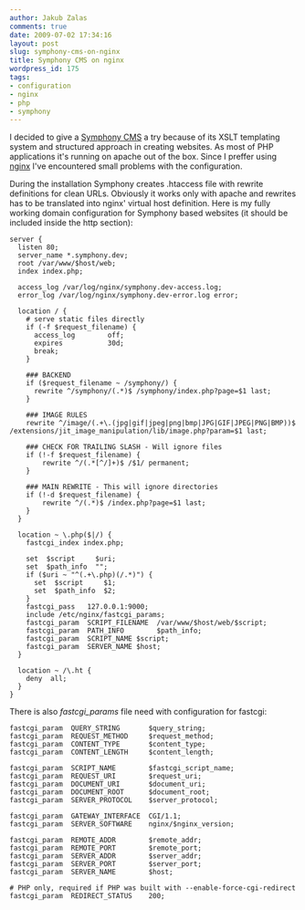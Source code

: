 ```yaml
---
author: Jakub Zalas
comments: true
date: 2009-07-02 17:34:16
layout: post
slug: symphony-cms-on-nginx
title: Symphony CMS on nginx
wordpress_id: 175
tags:
- configuration
- nginx
- php
- symphony
---
```


I decided to give a [Symphony CMS](http://symphony-cms.com/) a try because of its XSLT templating system and structured approach in creating websites. As most of PHP applications it's running on apache out of the box. Since I preffer using [nginx](http://nginx.net/) I've encountered small problems with the configuration.

During the installation Symphony creates .htaccess file with rewrite definitions for clean URLs. Obviously it works only with apache and rewrites has to be translated into nginx' virtual host definition. Here is my fully working domain configuration for Symphony based websites (it should be included inside the http section):

```nginx
server {
  listen 80;
  server_name *.symphony.dev;
  root /var/www/$host/web;
  index index.php;

  access_log /var/log/nginx/symphony.dev-access.log;
  error_log /var/log/nginx/symphony.dev-error.log error;

  location / {
    # serve static files directly
    if (-f $request_filename) {
      access_log        off;
      expires           30d;
      break;
    }

    ### BACKEND
    if ($request_filename ~ /symphony/) {
      rewrite ^/symphony/(.*)$ /symphony/index.php?page=$1 last;
    }

    ### IMAGE RULES
    rewrite ^/image/(.+\.(jpg|gif|jpeg|png|bmp|JPG|GIF|JPEG|PNG|BMP))$ /extensions/jit_image_manipulation/lib/image.php?param=$1 last;

    ### CHECK FOR TRAILING SLASH - Will ignore files
    if (!-f $request_filename) {
        rewrite ^/(.*[^/]+)$ /$1/ permanent;
    }

    ### MAIN REWRITE - This will ignore directories
    if (!-d $request_filename) {
        rewrite ^/(.*)$ /index.php?page=$1 last;
    }
  }

  location ~ \.php($|/) {
    fastcgi_index index.php;

    set  $script     $uri;
    set  $path_info  "";
    if ($uri ~ "^(.+\.php)(/.*)") {
      set  $script     $1;
      set  $path_info  $2;
    }
    fastcgi_pass   127.0.0.1:9000;
    include /etc/nginx/fastcgi_params;
    fastcgi_param  SCRIPT_FILENAME  /var/www/$host/web/$script;
    fastcgi_param  PATH_INFO        $path_info;
    fastcgi_param  SCRIPT_NAME $script;
    fastcgi_param  SERVER_NAME $host;
  }

  location ~ /\.ht {
    deny  all;
  }
}
```

There is also *fastcgi_params* file need with configuration for fastcgi:

```nginx
fastcgi_param  QUERY_STRING       $query_string;
fastcgi_param  REQUEST_METHOD     $request_method;
fastcgi_param  CONTENT_TYPE       $content_type;
fastcgi_param  CONTENT_LENGTH     $content_length;

fastcgi_param  SCRIPT_NAME        $fastcgi_script_name;
fastcgi_param  REQUEST_URI        $request_uri;
fastcgi_param  DOCUMENT_URI       $document_uri;
fastcgi_param  DOCUMENT_ROOT      $document_root;
fastcgi_param  SERVER_PROTOCOL    $server_protocol;

fastcgi_param  GATEWAY_INTERFACE  CGI/1.1;
fastcgi_param  SERVER_SOFTWARE    nginx/$nginx_version;

fastcgi_param  REMOTE_ADDR        $remote_addr;
fastcgi_param  REMOTE_PORT        $remote_port;
fastcgi_param  SERVER_ADDR        $server_addr;
fastcgi_param  SERVER_PORT        $server_port;
fastcgi_param  SERVER_NAME        $host;

# PHP only, required if PHP was built with --enable-force-cgi-redirect
fastcgi_param  REDIRECT_STATUS    200;
```

